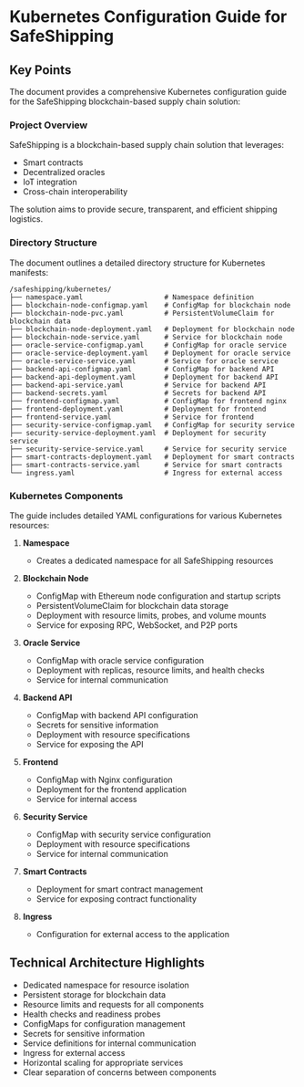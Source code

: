 # Kubernetes Configuration Guide for SafeShipping

## Key Points

The document provides a comprehensive Kubernetes configuration guide for the SafeShipping blockchain-based supply chain solution:

### Project Overview

SafeShipping is a blockchain-based supply chain solution that leverages:
- Smart contracts
- Decentralized oracles
- IoT integration
- Cross-chain interoperability

The solution aims to provide secure, transparent, and efficient shipping logistics.

### Directory Structure

The document outlines a detailed directory structure for Kubernetes manifests:

```
/safeshipping/kubernetes/
├── namespace.yaml                    # Namespace definition
├── blockchain-node-configmap.yaml    # ConfigMap for blockchain node
├── blockchain-node-pvc.yaml          # PersistentVolumeClaim for blockchain data
├── blockchain-node-deployment.yaml   # Deployment for blockchain node
├── blockchain-node-service.yaml      # Service for blockchain node
├── oracle-service-configmap.yaml     # ConfigMap for oracle service
├── oracle-service-deployment.yaml    # Deployment for oracle service
├── oracle-service-service.yaml       # Service for oracle service
├── backend-api-configmap.yaml        # ConfigMap for backend API
├── backend-api-deployment.yaml       # Deployment for backend API
├── backend-api-service.yaml          # Service for backend API
├── backend-secrets.yaml              # Secrets for backend API
├── frontend-configmap.yaml           # ConfigMap for frontend nginx
├── frontend-deployment.yaml          # Deployment for frontend
├── frontend-service.yaml             # Service for frontend
├── security-service-configmap.yaml   # ConfigMap for security service
├── security-service-deployment.yaml  # Deployment for security service
├── security-service-service.yaml     # Service for security service
├── smart-contracts-deployment.yaml   # Deployment for smart contracts
├── smart-contracts-service.yaml      # Service for smart contracts
└── ingress.yaml                      # Ingress for external access
```

### Kubernetes Components

The guide includes detailed YAML configurations for various Kubernetes resources:

1. **Namespace**
   - Creates a dedicated namespace for all SafeShipping resources

2. **Blockchain Node**
   - ConfigMap with Ethereum node configuration and startup scripts
   - PersistentVolumeClaim for blockchain data storage
   - Deployment with resource limits, probes, and volume mounts
   - Service for exposing RPC, WebSocket, and P2P ports

3. **Oracle Service**
   - ConfigMap with oracle service configuration
   - Deployment with replicas, resource limits, and health checks
   - Service for internal communication

4. **Backend API**
   - ConfigMap with backend API configuration
   - Secrets for sensitive information
   - Deployment with resource specifications
   - Service for exposing the API

5. **Frontend**
   - ConfigMap with Nginx configuration
   - Deployment for the frontend application
   - Service for internal access

6. **Security Service**
   - ConfigMap with security service configuration
   - Deployment with resource specifications
   - Service for internal communication

7. **Smart Contracts**
   - Deployment for smart contract management
   - Service for exposing contract functionality

8. **Ingress**
   - Configuration for external access to the application

## Technical Architecture Highlights

- Dedicated namespace for resource isolation
- Persistent storage for blockchain data
- Resource limits and requests for all components
- Health checks and readiness probes
- ConfigMaps for configuration management
- Secrets for sensitive information
- Service definitions for internal communication
- Ingress for external access
- Horizontal scaling for appropriate services
- Clear separation of concerns between components
